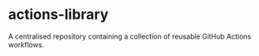 # actions-library
A centralised repository containing a collection of reusable GitHub Actions workflows. 
